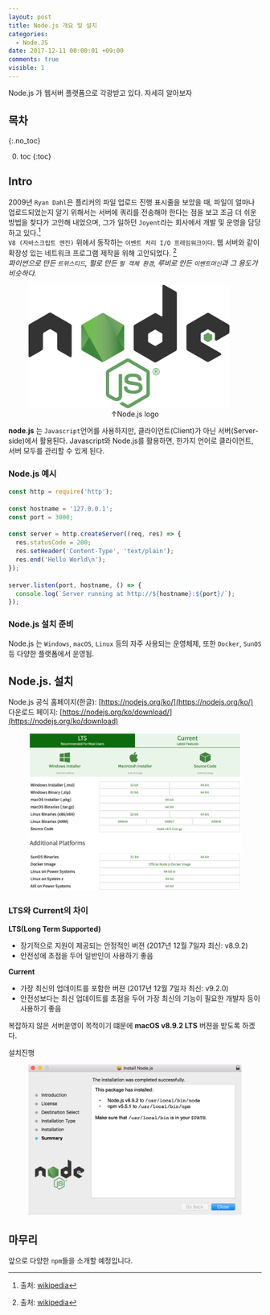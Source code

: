 ```yaml
---
layout: post
title: Node.js 개요 및 설치
categories:
  - Node.JS
date: 2017-12-11 00:00:01 +09:00
comments: true
visible: 1
---
```


Node.js 가 웹서버 플랫폼으로 각광받고 있다. 자세히 알아보자

## 목차
{:.no_toc}

0. toc
{:toc}

## Intro
2009년 `Ryan Dahl`은 플리커의 파일 업로드 진행 표시줄을 보았을 때, 파일이 얼마나 업로드되었는지 알기 위해서는 서버에 쿼리를 전송해야 한다는 점을 보고 조금 더 쉬운 방법을 찾다가 고안해 내었으며, 그가 일하던 `Joyent`라는 회사에서 개발 및 운영을 담당하고 있다.[^1] <br/>
`V8 (자바스크립트 엔진)` 위에서 동작하는 `이벤트 처리 I/O 프레임워크이다`. 웹 서버와 같이 확장성 있는 네트워크 프로그램 제작을 위해 고안되었다. [^2] <br/>
*파이썬으로 만든 `트위스티드`, 펄로 만든 `펄 객체 환경`, 루비로 만든 `이벤트머신`과 그 용도가 비슷하다.* <br/>

<figure>
<img src="/assets/posts/20171211/101.png" width="400">
<figcaption align="middle">
&uarr;Node.js logo
</figcaption>
</figure>


**node.js** 는 `Javascript`언어를 사용하지만, 클라이언트(Client)가 아닌 서버(Server-side)에서 활용된다. Javascript와 Node.js를 활용하면, 한가지 언어로 클라이언트, 서버 모두를 관리할 수 있게 된다. <br/>

### Node.js 예시
```javascript
const http = require('http');

const hostname = '127.0.0.1';
const port = 3000;

const server = http.createServer((req, res) => {
  res.statusCode = 200;
  res.setHeader('Content-Type', 'text/plain');
  res.end('Hello World\n');
});

server.listen(port, hostname, () => {
  console.log(`Server running at http://${hostname}:${port}/`);
});
```

### Node.js 설치 준비
Node.js 는 `Windows`, `macOS`, `Linux` 등의 자주 사용되는 운영체제, 또한 `Docker`, `SunOS` 등 다양한 플랫폼에서 운영됨.

<!-- ad -->

## Node.js. 설치
Node.js 공식 홈페이지(한글): [https://nodejs.org/ko/](https://nodejs.org/ko/) <br/>
다운로드 페이지: [https://nodejs.org/ko/download/](https://nodejs.org/ko/download) <br/>

<figure>
<img src="/assets/posts/20171211/102.png" width="700">
<figcaption align="middle">
</figcaption>
</figure>

### LTS와 Current의 차이
**LTS(Long Term Supported)**
- 장기적으로 지원이 제공되는 안정적인 버젼 (2017년 12월 7일자 최신: v8.9.2)
- 안전성에 초점을 두어 일반인이 사용하기 좋음

**Current**
- 가장 최신의 업데이트를 포함한 버젼 (2017년 12월 7일자 최신: v9.2.0)
- 안전성보다는 최신 업데이트를 초점을 두어 가장 최신의 기능이 필요한 개발자 등이 사용하기 좋음

복잡하지 않은 서버운영이 목적이기 떄문에 **macOS v8.9.2 LTS** 버젼을 받도록 하겠다.

설치진행
<figure>
<img src="/assets/posts/20171211/103.png" width="500">
<figcaption align="middle">
</figcaption>
</figure>

## 마무리
앞으로 다양한 `npm`들을 소개할 예정입니다.



[^1]: 출처: [wikipedia](https://ko.wikipedia.org/wiki/Node.js#cite_note-Node.js_pushes_JavaScript_to_the_server-side-3)
[^2]: 출처: [wikipedia](https://ko.wikipedia.org/wiki/Node.js#cite_note-Node.js_pushes_JavaScript_to_the_server-side-3)
